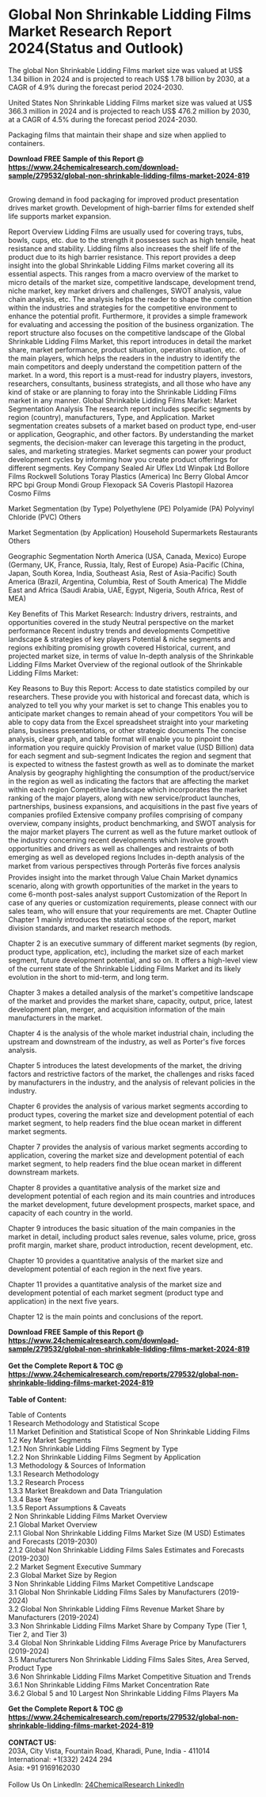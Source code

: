 <h1>Global Non Shrinkable Lidding Films Market Research Report 2024(Status and Outlook)</h1><p>The global Non Shrinkable Lidding Films market size was valued at US$ 1.34 billion in 2024 and is projected to reach US$ 1.78 billion by 2030, at a CAGR of 4.9% during the forecast period 2024-2030.</p><p>
United States Non Shrinkable Lidding Films market size was valued at US$ 366.3 million in 2024 and is projected to reach US$ 476.2 million by 2030, at a CAGR of 4.5% during the forecast period 2024-2030.</p><p>
Packaging films that maintain their shape and size when applied to containers.</p><div><b>Download FREE Sample of this Report @ 
            <a href="https://www.24chemicalresearch.com/download-sample/279532/global-non-shrinkable-lidding-films-market-2024-819">
            https://www.24chemicalresearch.com/download-sample/279532/global-non-shrinkable-lidding-films-market-2024-819</a></b></div><br><p>
Growing demand in food packaging for improved product presentation drives market growth. Development of high-barrier films for extended shelf life supports market expansion.</p><p>
Report Overview
 Lidding Films are usually used for covering trays, tubs, bowls, cups, etc. due to the strength it possesses such as high tensile, heat resistance and stability. Lidding films also increases the shelf life of the product due to its high barrier resistance.
 This report provides a deep insight into the global Shrinkable Lidding Films market covering all its essential aspects. This ranges from a macro overview of the market to micro details of the market size, competitive landscape, development trend, niche market, key market drivers and challenges, SWOT analysis, value chain analysis, etc.
 The analysis helps the reader to shape the competition within the industries and strategies for the competitive environment to enhance the potential profit. Furthermore, it provides a simple framework for evaluating and accessing the position of the business organization. The report structure also focuses on the competitive landscape of the Global Shrinkable Lidding Films Market, this report introduces in detail the market share, market performance, product situation, operation situation, etc. of the main players, which helps the readers in the industry to identify the main competitors and deeply understand the competition pattern of the market.
 In a word, this report is a must-read for industry players, investors, researchers, consultants, business strategists, and all those who have any kind of stake or are planning to foray into the Shrinkable Lidding Films market in any manner.
 Global Shrinkable Lidding Films Market: Market Segmentation Analysis
 The research report includes specific segments by region (country), manufacturers, Type, and Application. Market segmentation creates subsets of a market based on product type, end-user or application, Geographic, and other factors. By understanding the market segments, the decision-maker can leverage this targeting in the product, sales, and marketing strategies. Market segments can power your product development cycles by informing how you create product offerings for different segments.
 Key Company
 Sealed Air
 Uflex Ltd
 Winpak Ltd
 Bollore Films
 Rockwell Solutions
 Toray Plastics (America) Inc
 Berry Global
 Amcor
 RPC bpi Group
 Mondi Group
 Flexopack SA
 Coveris
 Plastopil Hazorea
 Cosmo Films</p><p>
 Market Segmentation (by Type)
 Polyethylene (PE)
 Polyamide (PA)
 Polyvinyl Chloride (PVC)
 Others</p><p>
 Market Segmentation (by Application)
 Household
 Supermarkets
 Restaurants
 Others</p><p>
 Geographic Segmentation
North America (USA, Canada, Mexico)
Europe (Germany, UK, France, Russia, Italy, Rest of Europe)
Asia-Pacific (China, Japan, South Korea, India, Southeast Asia, Rest of Asia-Pacific)
South America (Brazil, Argentina, Columbia, Rest of South America)
The Middle East and Africa (Saudi Arabia, UAE, Egypt, Nigeria, South Africa, Rest of MEA)</p><p>
 Key Benefits of This Market Research:
Industry drivers, restraints, and opportunities covered in the study
Neutral perspective on the market performance
Recent industry trends and developments
Competitive landscape &amp; strategies of key players
Potential &amp; niche segments and regions exhibiting promising growth covered
Historical, current, and projected market size, in terms of value
In-depth analysis of the Shrinkable Lidding Films Market
Overview of the regional outlook of the Shrinkable Lidding Films Market:</p><p>
 Key Reasons to Buy this Report:
Access to date statistics compiled by our researchers. These provide you with historical and forecast data, which is analyzed to tell you why your market is set to change
This enables you to anticipate market changes to remain ahead of your competitors
You will be able to copy data from the Excel spreadsheet straight into your marketing plans, business presentations, or other strategic documents
The concise analysis, clear graph, and table format will enable you to pinpoint the information you require quickly
Provision of market value (USD Billion) data for each segment and sub-segment
Indicates the region and segment that is expected to witness the fastest growth as well as to dominate the market
Analysis by geography highlighting the consumption of the product/service in the region as well as indicating the factors that are affecting the market within each region
Competitive landscape which incorporates the market ranking of the major players, along with new service/product launches, partnerships, business expansions, and acquisitions in the past five years of companies profiled
Extensive company profiles comprising of company overview, company insights, product benchmarking, and SWOT analysis for the major market players
The current as well as the future market outlook of the industry concerning recent developments which involve growth opportunities and drivers as well as challenges and restraints of both emerging as well as developed regions
Includes in-depth analysis of the market from various perspectives through Porterâs five forces analysis
Provides insight into the market through Value Chain
Market dynamics scenario, along with growth opportunities of the market in the years to come
6-month post-sales analyst support
 Customization of the Report
 In case of any queries or customization requirements, please connect with our sales team, who will ensure that your requirements are met.
 Chapter Outline
 Chapter 1 mainly introduces the statistical scope of the report, market division standards, and market research methods.</p><p>
 Chapter 2 is an executive summary of different market segments (by region, product type, application, etc), including the market size of each market segment, future development potential, and so on. It offers a high-level view of the current state of the Shrinkable Lidding Films Market and its likely evolution in the short to mid-term, and long term.</p><p>
 Chapter 3 makes a detailed analysis of the market's competitive landscape of the market and provides the market share, capacity, output, price, latest development plan, merger, and acquisition information of the main manufacturers in the market.</p><p>
 Chapter 4 is the analysis of the whole market industrial chain, including the upstream and downstream of the industry, as well as Porter's five forces analysis.</p><p>
 Chapter 5 introduces the latest developments of the market, the driving factors and restrictive factors of the market, the challenges and risks faced by manufacturers in the industry, and the analysis of relevant policies in the industry.</p><p>
 Chapter 6 provides the analysis of various market segments according to product types, covering the market size and development potential of each market segment, to help readers find the blue ocean market in different market segments.</p><p>
 Chapter 7 provides the analysis of various market segments according to application, covering the market size and development potential of each market segment, to help readers find the blue ocean market in different downstream markets.</p><p>
 Chapter 8 provides a quantitative analysis of the market size and development potential of each region and its main countries and introduces the market development, future development prospects, market space, and capacity of each country in the world.</p><p>
 Chapter 9 introduces the basic situation of the main companies in the market in detail, including product sales revenue, sales volume, price, gross profit margin, market share, product introduction, recent development, etc.</p><p>
 Chapter 10 provides a quantitative analysis of the market size and development potential of each region in the next five years.</p><p>
 Chapter 11 provides a quantitative analysis of the market size and development potential of each market segment (product type and application) in the next five years.</p><p>
 Chapter 12 is the main points and conclusions of the report.</p><div><b>Download FREE Sample of this Report @ 
            <a href="https://www.24chemicalresearch.com/download-sample/279532/global-non-shrinkable-lidding-films-market-2024-819">
            https://www.24chemicalresearch.com/download-sample/279532/global-non-shrinkable-lidding-films-market-2024-819</a></b></div><br><div><b>Get the Complete Report & TOC @ 
            <a href="https://www.24chemicalresearch.com/reports/279532/global-non-shrinkable-lidding-films-market-2024-819">
            https://www.24chemicalresearch.com/reports/279532/global-non-shrinkable-lidding-films-market-2024-819</a></b></div><br>
            <b>Table of Content:</b><p>Table of Contents<br />
 1 Research Methodology and Statistical Scope<br />
 1.1 Market Definition and Statistical Scope of Non Shrinkable Lidding Films<br />
 1.2 Key Market Segments<br />
 1.2.1 Non Shrinkable Lidding Films Segment by Type<br />
 1.2.2 Non Shrinkable Lidding Films Segment by Application<br />
 1.3 Methodology & Sources of Information<br />
 1.3.1 Research Methodology<br />
 1.3.2 Research Process<br />
 1.3.3 Market Breakdown and Data Triangulation<br />
 1.3.4 Base Year<br />
 1.3.5 Report Assumptions & Caveats<br />
 2 Non Shrinkable Lidding Films Market Overview<br />
 2.1 Global Market Overview<br />
 2.1.1 Global Non Shrinkable Lidding Films Market Size (M USD) Estimates and Forecasts (2019-2030)<br />
 2.1.2 Global Non Shrinkable Lidding Films Sales Estimates and Forecasts (2019-2030)<br />
 2.2 Market Segment Executive Summary<br />
 2.3 Global Market Size by Region<br />
 3 Non Shrinkable Lidding Films Market Competitive Landscape<br />
 3.1 Global Non Shrinkable Lidding Films Sales by Manufacturers (2019-2024)<br />
 3.2 Global Non Shrinkable Lidding Films Revenue Market Share by Manufacturers (2019-2024)<br />
 3.3 Non Shrinkable Lidding Films Market Share by Company Type (Tier 1, Tier 2, and Tier 3)<br />
 3.4 Global Non Shrinkable Lidding Films Average Price by Manufacturers (2019-2024)<br />
 3.5 Manufacturers Non Shrinkable Lidding Films Sales Sites, Area Served, Product Type<br />
 3.6 Non Shrinkable Lidding Films Market Competitive Situation and Trends<br />
 3.6.1 Non Shrinkable Lidding Films Market Concentration Rate<br />
 3.6.2 Global 5 and 10 Largest Non Shrinkable Lidding Films Players Ma</p><div><b>Get the Complete Report & TOC @ 
            <a href="https://www.24chemicalresearch.com/reports/279532/global-non-shrinkable-lidding-films-market-2024-819">
            https://www.24chemicalresearch.com/reports/279532/global-non-shrinkable-lidding-films-market-2024-819</a></b></div><br><b>CONTACT US:</b><br>
            203A, City Vista, Fountain Road, Kharadi, Pune, India - 411014<br>
            International: +1(332) 2424 294<br>
            Asia: +91 9169162030 <br><br>
            Follow Us On LinkedIn: <a href="https://www.linkedin.com/company/24chemicalresearch/">24ChemicalResearch LinkedIn</a>